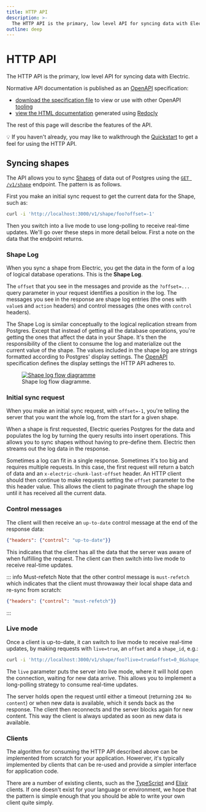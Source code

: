 ```yaml
---
title: HTTP API
description: >-
  The HTTP API is the primary, low level API for syncing data with Electric.
outline: deep
---
```


# HTTP API

The HTTP API is the primary, low level API for syncing data with Electric.

Normative API documentation is published as an [OpenAPI](https://www.openapis.org/what-is-openapi) specification:

- [download the specification file](https://github.com/electric-sql/electric/blob/main/website/electric-api.yaml) to view or use with other OpenAPI [tooling](https://tools.openapis.org/)
- <a href="/openapi.html" target="_blank">view the HTML documentation</a> generated using [Redocly](https://redocly.com)

The rest of this page will describe the features of the API.

<div class="tip custom-block">
  <p class="custom-block-no-title">💡 If you haven't already, you may like to walkthrough the <a href="/docs/quickstart">Quickstart</a> to get a feel for using the HTTP API.</p>
</div>

## Syncing shapes

The API allows you to sync [Shapes](/docs/guides/shapes) of data out of Postgres using the
<a href="/openapi.html#/paths/~1v1~1shape~1{root_table}/get"
    target="_blank">
  <code>GET /v1/shape</code></a> endpoint. The pattern is as follows.

First you make an initial sync request to get the current data for the Shape, such as:

```sh
curl -i 'http://localhost:3000/v1/shape/foo?offset=-1'
```

Then you switch into a live mode to use long-polling to receive real-time updates. We'll go over these steps in more detail below. First a note on the data that the endpoint returns.

### Shape Log

When you sync a shape from Electric, you get the data in the form of a log of logical database operations. This is the **Shape Log**.

The `offset` that you see in the messages and provide as the `?offset=...` query parameter in your request identifies a position in the log. The messages you see in the response are shape log entries (the ones with `value`s and `action` headers) and control messages (the ones with `control` headers).

The Shape Log is similar conceptually to the logical replication stream from Postgres. Except that instead of getting all the database operations, you're getting the ones that affect the data in your Shape. It's then the responsibility of the client to consume the log and materialize out the current value of the shape. The values included in the shape log are strings formatted according to Postgres' display settings. The [OpenAPI](https://www.openapis.org/what-is-openapi) specification defines the display settings the HTTP API adheres to.

<figure>
  <a href="/img/api/shape-log.jpg">
    <img srcset="/img/api/shape-log.sm.png 1064w, /img/api/shape-log.png 1396w"
        sizes="(max-width: 767px) 600px, 1396px"
        src="/img/api/shape-log.png"
        alt="Shape log flow diagramme"
    />
  </a>
  <figcaption class="figure-caption text-end">
    Shape log flow diagramme.
  </figcaption>
</figure>

### Initial sync request

When you make an initial sync request, with `offset=-1`, you're telling the server that you want the whole log, from the start for a given shape.

When a shape is first requested, Electric queries Postgres for the data and populates the log by turning the query results into insert operations. This allows you to sync shapes without having to pre-define them. Electric then streams out the log data in the response.

Sometimes a log can fit in a single response. Sometimes it's too big and requires multiple requests. In this case, the first request will return a batch of data and an `x-electric-chunk-last-offset` header. An HTTP client should then continue to make requests setting the `offset` parameter to the this header value. This allows the client to paginate through the shape log until it has received all the current data.

### Control messages

The client will then receive an `up-to-date` control message at the end of the response data:

```json
{"headers": {"control": "up-to-date"}}
```

This indicates that the client has all the data that the server was aware of when fulfilling the request. The client can then switch into live mode to receive real-time updates.

::: info Must-refetch
Note that the other control message is `must-refetch` which indicates that the client must throwaway their local shape data and re-sync from scratch:

```json
{"headers": {"control": "must-refetch"}}
```
:::

### Live mode

Once a client is up-to-date, it can switch to live mode to receive real-time updates, by making requests with `live=true`, an `offset` and a `shape_id`, e.g.:

```sh
curl -i 'http://localhost:3000/v1/shape/foo?live=true&offset=0_0&shape_id=3833821-1721812114261'
```

The `live` parameter puts the server into live mode, where it will hold open the connection, waiting for new data arrive. This allows you to implement a long-polling strategy to consume real-time updates.

The server holds open the request until either a timeout (returning `204 No content`) or when new data is available, which it sends back as the response. The client then reconnects and the server blocks again for new content. This way the client is always updated as soon as new data is available.

### Clients

The algorithm for consuming the HTTP API described above can be implemented from scratch for your application. Howerver, it's typically implemented by clients that can be re-used and provide a simpler interface for application code.

There are a number of existing clients, such as the [TypeScript](/docs/api/clients/typescript) and [Elixir](/docs/api/clients/elixir) clients. If one doesn't exist for your language or environment, we hope that the pattern is simple enough that you should be able to write your own client quite simply.
